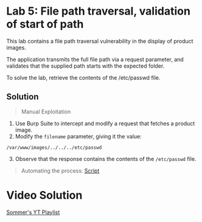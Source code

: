 # Lab 5: File path traversal, validation of start of path

This lab contains a file path traversal vulnerability in the display of product images.

The application transmits the full file path via a request parameter, and validates that the supplied path starts with the expected folder.

To solve the lab, retrieve the contents of the /etc/passwd file.

## Solution
> Manual Exploitation
1. Use Burp Suite to intercept and modify a request that fetches a product image.
2. Modify the `filename` parameter, giving it the value:
```
/var/www/images/../../../etc/passwd
```
3. Observe that the response contains the contents of the `/etc/passwd` file.

> Automating the process: [Script](https://github.com/darshannn10/PortSwiggers-Web-Sec-Academy/blob/main/Directory%20Traversal/lab-05/lab-05-script.py)

# Video Solution
[Sommer's YT Playlist](https://youtu.be/9ym9W88oS7w)
